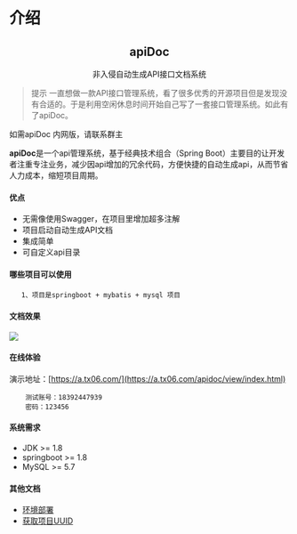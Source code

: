 # 介绍
## <center> apiDoc  
<center>非入侵自动生成API接口文档系统</center>

> 提示 
> 一直想做一款API接口管理系统，看了很多优秀的开源项目但是发现没有合适的。于是利用空闲休息时间开始自己写了一套接口管理系统。如此有了apiDoc。

如需apiDoc 内网版，请联系群主  

**apiDoc**是一个api管理系统，基于经典技术组合（Spring Boot）主要目的让开发者注重专注业务，减少因api增加的冗余代码，方便快捷的自动生成api，从而节省人力成本，缩短项目周期。

#### 优点 
- 无需像使用Swagger，在项目里增加超多注解
- 项目启动自动生成API文档
- 集成简单
- 可自定义api目录

#### 哪些项目可以使用
  ```solidity
     1、项目是springboot + mybatis + mysql 项目
  ```

#### 文档效果

![](../../wiki/images/84303f2c.png) 

#### 在线体验

演示地址：[https://a.tx06.com/](https://a.tx06.com/apidoc/view/index.html)  
```solidity
    测试账号：18392447939   
    密码：123456
```

#### 系统需求

- JDK >= 1.8 
- springboot >= 1.8 
- MySQL >= 5.7 
 
#### 其他文档

- [环境部署](../../wiki/环境部署)
- [获取项目UUID](../../wiki/获取项目UUID)

 